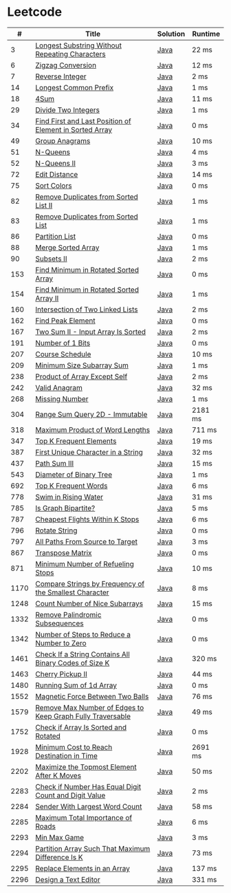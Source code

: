 # Leetcode

| # | Title | Solution | Runtime |
|---| ----- | -------- | ------- |
|3|[ Longest Substring Without Repeating Characters](https://leetcode.com/problems/longest-substring-without-repeating-characters/)|[Java](./solutions/3.%20Longest%20Substring%20Without%20Repeating%20Characters.java)|22 ms|
|6|[ Zigzag Conversion](https://leetcode.com/problems/zigzag-conversion/)|[Java](./solutions/6.%20Zigzag%20Conversion.java)|12 ms|
|7|[ Reverse Integer](https://leetcode.com/problems/reverse-integer/)|[Java](./solutions/7.%20Reverse%20Integer.java)|2 ms|
|14|[ Longest Common Prefix](https://leetcode.com/problems/longest-common-prefix/)|[Java](./solutions/14.%20Longest%20Common%20Prefix.java)|1 ms|
|18|[ 4Sum](https://leetcode.com/problems/4sum/)|[Java](./solutions/18.%204Sum.java)|11 ms|
|29|[ Divide Two Integers](https://leetcode.com/problems/divide-two-integers/)|[Java](./solutions/29.%20Divide%20Two%20Integers.java)|1 ms|
|34|[ Find First and Last Position of Element in Sorted Array](https://leetcode.com/problems/find-first-and-last-position-of-element-in-sorted-array/)|[Java](./solutions/34.%20Find%20First%20and%20Last%20Position%20of%20Element%20in%20Sorted%20Array.java)|0 ms|
|49|[ Group Anagrams](https://leetcode.com/problems/group-anagrams/)|[Java](./solutions/49.%20Group%20Anagrams.java)|10 ms|
|51|[ N-Queens](https://leetcode.com/problems/n-queens/)|[Java](./solutions/51.%20N-Queens.java)|4 ms|
|52|[ N-Queens II](https://leetcode.com/problems/n-queens-ii/)|[Java](./solutions/52.%20N-Queens%20II.java)|3 ms|
|72|[ Edit Distance](https://leetcode.com/problems/edit-distance/)|[Java](./solutions/72.%20Edit%20Distance.java)|14 ms|
|75|[ Sort Colors](https://leetcode.com/problems/sort-colors/)|[Java](./solutions/75.%20Sort%20Colors.java)|0 ms|
|82|[ Remove Duplicates from Sorted List II](https://leetcode.com/problems/remove-duplicates-from-sorted-list-ii/)|[Java](./solutions/82.%20Remove%20Duplicates%20from%20Sorted%20List%20II.java)|1 ms|
|83|[ Remove Duplicates from Sorted List](https://leetcode.com/problems/remove-duplicates-from-sorted-list/)|[Java](./solutions/83.%20Remove%20Duplicates%20from%20Sorted%20List.java)|1 ms|
|86|[ Partition List](https://leetcode.com/problems/partition-list/)|[Java](./solutions/86.%20Partition%20List.java)|0 ms|
|88|[ Merge Sorted Array](https://leetcode.com/problems/merge-sorted-array/)|[Java](./solutions/88.%20Merge%20Sorted%20Array.java)|1 ms|
|90|[ Subsets II](https://leetcode.com/problems/subsets-ii/)|[Java](./solutions/90.%20Subsets%20II.java)|2 ms|
|153|[ Find Minimum in Rotated Sorted Array](https://leetcode.com/problems/find-minimum-in-rotated-sorted-array/)|[Java](./solutions/153.%20Find%20Minimum%20in%20Rotated%20Sorted%20Array.java)|0 ms|
|154|[ Find Minimum in Rotated Sorted Array II](https://leetcode.com/problems/find-minimum-in-rotated-sorted-array-ii/)|[Java](./solutions/154.%20Find%20Minimum%20in%20Rotated%20Sorted%20Array%20II.java)|1 ms|
|160|[ Intersection of Two Linked Lists](https://leetcode.com/problems/intersection-of-two-linked-lists/)|[Java](./solutions/160.%20Intersection%20of%20Two%20Linked%20Lists.java)|2 ms|
|162|[ Find Peak Element](https://leetcode.com/problems/find-peak-element/)|[Java](./solutions/162.%20Find%20Peak%20Element.java)|0 ms|
|167|[ Two Sum II - Input Array Is Sorted](https://leetcode.com/problems/two-sum-ii-input-array-is-sorted/)|[Java](./solutions/167.%20Two%20Sum%20II%20-%20Input%20Array%20Is%20Sorted.java)|2 ms|
|191|[ Number of 1 Bits](https://leetcode.com/problems/number-of-1-bits/)|[Java](./solutions/191.%20Number%20of%201%20Bits.java)|0 ms|
|207|[ Course Schedule](https://leetcode.com/problems/course-schedule/)|[Java](./solutions/207.%20Course%20Schedule.java)|10 ms|
|209|[ Minimum Size Subarray Sum](https://leetcode.com/problems/minimum-size-subarray-sum/)|[Java](./solutions/209.%20Minimum%20Size%20Subarray%20Sum.java)|1 ms|
|238|[ Product of Array Except Self](https://leetcode.com/problems/product-of-array-except-self/)|[Java](./solutions/238.%20Product%20of%20Array%20Except%20Self.java)|2 ms|
|242|[ Valid Anagram](https://leetcode.com/problems/valid-anagram/)|[Java](./solutions/242.%20Valid%20Anagram.java)|32 ms|
|268|[ Missing Number](https://leetcode.com/problems/missing-number/)|[Java](./solutions/268.%20Missing%20Number.java)|1 ms|
|304|[ Range Sum Query 2D - Immutable](https://leetcode.com/problems/range-sum-query-2d-immutable/)|[Java](./solutions/304.%20Range%20Sum%20Query%202D%20-%20Immutable.java)|2181 ms|
|318|[ Maximum Product of Word Lengths](https://leetcode.com/problems/maximum-product-of-word-lengths/)|[Java](./solutions/318.%20Maximum%20Product%20of%20Word%20Lengths.java)|711 ms|
|347|[ Top K Frequent Elements](https://leetcode.com/problems/top-k-frequent-elements/)|[Java](./solutions/347.%20Top%20K%20Frequent%20Elements.java)|19 ms|
|387|[ First Unique Character in a String](https://leetcode.com/problems/first-unique-character-in-a-string/)|[Java](./solutions/387.%20First%20Unique%20Character%20in%20a%20String.java)|32 ms|
|437|[ Path Sum III](https://leetcode.com/problems/path-sum-iii/)|[Java](./solutions/437.%20Path%20Sum%20III.java)|15 ms|
|543|[ Diameter of Binary Tree](https://leetcode.com/problems/diameter-of-binary-tree/)|[Java](./solutions/543.%20Diameter%20of%20Binary%20Tree.java)|1 ms|
|692|[ Top K Frequent Words](https://leetcode.com/problems/top-k-frequent-words/)|[Java](./solutions/692.%20Top%20K%20Frequent%20Words.java)|6 ms|
|778|[ Swim in Rising Water](https://leetcode.com/problems/swim-in-rising-water/)|[Java](./solutions/778.%20Swim%20in%20Rising%20Water.java)|31 ms|
|785|[ Is Graph Bipartite?](https://leetcode.com/problems/is-graph-bipartite/)|[Java](./solutions/785.%20Is%20Graph%20Bipartite%3F.java)|5 ms|
|787|[ Cheapest Flights Within K Stops](https://leetcode.com/problems/cheapest-flights-within-k-stops/)|[Java](./solutions/787.%20Cheapest%20Flights%20Within%20K%20Stops.java)|6 ms|
|796|[ Rotate String](https://leetcode.com/problems/rotate-string/)|[Java](./solutions/796.%20Rotate%20String.java)|0 ms|
|797|[ All Paths From Source to Target](https://leetcode.com/problems/all-paths-from-source-to-target/)|[Java](./solutions/797.%20All%20Paths%20From%20Source%20to%20Target.java)|3 ms|
|867|[ Transpose Matrix](https://leetcode.com/problems/transpose-matrix/)|[Java](./solutions/867.%20Transpose%20Matrix.java)|0 ms|
|871|[ Minimum Number of Refueling Stops](https://leetcode.com/problems/minimum-number-of-refueling-stops/)|[Java](./solutions/871.%20Minimum%20Number%20of%20Refueling%20Stops.java)|10 ms|
|1170|[ Compare Strings by Frequency of the Smallest Character](https://leetcode.com/problems/compare-strings-by-frequency-of-the-smallest-character/)|[Java](./solutions/1170.%20Compare%20Strings%20by%20Frequency%20of%20the%20Smallest%20Character.java)|8 ms|
|1248|[ Count Number of Nice Subarrays](https://leetcode.com/problems/count-number-of-nice-subarrays/)|[Java](./solutions/1248.%20Count%20Number%20of%20Nice%20Subarrays.java)|15 ms|
|1332|[ Remove Palindromic Subsequences](https://leetcode.com/problems/remove-palindromic-subsequences/)|[Java](./solutions/1332.%20Remove%20Palindromic%20Subsequences.java)|0 ms|
|1342|[ Number of Steps to Reduce a Number to Zero](https://leetcode.com/problems/number-of-steps-to-reduce-a-number-to-zero/)|[Java](./solutions/1342.%20Number%20of%20Steps%20to%20Reduce%20a%20Number%20to%20Zero.java)|0 ms|
|1461|[ Check If a String Contains All Binary Codes of Size K](https://leetcode.com/problems/check-if-a-string-contains-all-binary-codes-of-size-k/)|[Java](./solutions/1461.%20Check%20If%20a%20String%20Contains%20All%20Binary%20Codes%20of%20Size%20K.java)|320 ms|
|1463|[ Cherry Pickup II](https://leetcode.com/problems/cherry-pickup-ii/)|[Java](./solutions/1463.%20Cherry%20Pickup%20II.java)|44 ms|
|1480|[ Running Sum of 1d Array](https://leetcode.com/problems/running-sum-of-1d-array/)|[Java](./solutions/1480.%20Running%20Sum%20of%201d%20Array.java)|0 ms|
|1552|[ Magnetic Force Between Two Balls](https://leetcode.com/problems/magnetic-force-between-two-balls/)|[Java](./solutions/1552.%20Magnetic%20Force%20Between%20Two%20Balls.java)|76 ms|
|1579|[ Remove Max Number of Edges to Keep Graph Fully Traversable](https://leetcode.com/problems/remove-max-number-of-edges-to-keep-graph-fully-traversable/)|[Java](./solutions/1579.%20Remove%20Max%20Number%20of%20Edges%20to%20Keep%20Graph%20Fully%20Traversable.java)|49 ms|
|1752|[ Check if Array Is Sorted and Rotated](https://leetcode.com/problems/check-if-array-is-sorted-and-rotated/)|[Java](./solutions/1752.%20Check%20if%20Array%20Is%20Sorted%20and%20Rotated.java)|0 ms|
|1928|[ Minimum Cost to Reach Destination in Time](https://leetcode.com/problems/minimum-cost-to-reach-destination-in-time/)|[Java](./solutions/1928.%20Minimum%20Cost%20to%20Reach%20Destination%20in%20Time.java)|2691 ms|
|2202|[ Maximize the Topmost Element After K Moves](https://leetcode.com/problems/maximize-the-topmost-element-after-k-moves/)|[Java](./solutions/2202.%20Maximize%20the%20Topmost%20Element%20After%20K%20Moves.java)|50 ms|
|2283|[ Check if Number Has Equal Digit Count and Digit Value](https://leetcode.com/problems/check-if-number-has-equal-digit-count-and-digit-value/)|[Java](./solutions/2283.%20Check%20if%20Number%20Has%20Equal%20Digit%20Count%20and%20Digit%20Value.java)|2 ms|
|2284|[ Sender With Largest Word Count](https://leetcode.com/problems/sender-with-largest-word-count/)|[Java](./solutions/2284.%20Sender%20With%20Largest%20Word%20Count.java)|58 ms|
|2285|[ Maximum Total Importance of Roads](https://leetcode.com/problems/maximum-total-importance-of-roads/)|[Java](./solutions/2285.%20Maximum%20Total%20Importance%20of%20Roads.java)|6 ms|
|2293|[ Min Max Game](https://leetcode.com/problems/min-max-game/)|[Java](./solutions/2293.%20Min%20Max%20Game.java)|3 ms|
|2294|[ Partition Array Such That Maximum Difference Is K](https://leetcode.com/problems/partition-array-such-that-maximum-difference-is-k/)|[Java](./solutions/2294.%20Partition%20Array%20Such%20That%20Maximum%20Difference%20Is%20K.java)|73 ms|
|2295|[ Replace Elements in an Array](https://leetcode.com/problems/replace-elements-in-an-array/)|[Java](./solutions/2295.%20Replace%20Elements%20in%20an%20Array.java)|137 ms|
|2296|[ Design a Text Editor](https://leetcode.com/problems/design-a-text-editor/)|[Java](./solutions/2296.%20Design%20a%20Text%20Editor.java)|331 ms|
